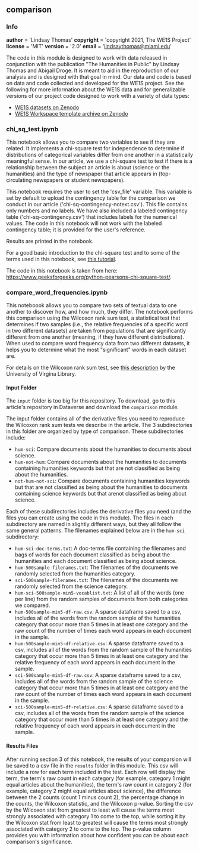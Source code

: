## comparison

### Info

__author__    = 'Lindsay Thomas'
__copyright__ = 'copyright 2021, The WE1S Project'
__license__   = 'MIT'
__version__   = '2.0'
__email__     = 'lindsaythomas@miami.edu'

The code in this module is designed to work with data released in conjunction with the publication "The Humanities in Public" by Lindsay Thomas and Abigail Droge. It is meant to aid in the reproduction of our analysis and is designed with that goal in mind. Our data and code is based on data and code collected and developed for the WE1S project. See the following for more information about the WE1S data and for generalizable versions of our project code designed to work with a variety of data types:
* [WE1S datasets on Zenodo](https://zenodo.org/search?page=3&size=20&q=WhatEvery1Says#)
* [WE1S Workspace template archive on Zenodo](https://zenodo.org/record/5034712#.YVoLt6ApDOQ)

### chi_sq_test.ipynb
This notebook allows you to compare two variables to see if they are related. It implements a chi-square test for independence to determine if distributions of categorical variables differ from one another in a statistically meaningful sense. In our article, we use a chi-square test to test if there is a relationship between the subject an article is about (science or the humanities) and the type of newspaper that article appears in (top-circulating newspapers or student newspapers).

This notebook requires the user to set the 'csv_file' variable. This variable is set by default to upload the contingency table for the comparison we conduct in our article ('chi-sq-contingency-notext.csv'). This file contains only numbers and no labels. We have also included a labeled contingency table ('chi-sq-contingency.csv') that includes labels for the numerical values. The code in this notebook will not work with the labeled contingency table; it is provided for the user's reference.

Results are printed in the notebook.

For a good basic introduction to the chi-square test and to some of the terms used in this notebook, see [this tutorial](https://www.jmp.com/en_us/statistics-knowledge-portal/chi-square-test/chi-square-test-of-independence.html).

The code in this notebook is taken from here: <https://www.geeksforgeeks.org/python-pearsons-chi-square-test/>.

### compare_word_frequencies.ipynb

This noteboook allows you to compare two sets of textual data to one another to discover how, and how much, they differ. The notebook performs this comparison using the Wilcoxon rank sum test, a statistical test that determines if two samples (i.e., the relative frequencies of a specific word in two different datasets) are taken from populations that are significantly different from one another (meaning, if they have different distributions). When used to compare word frequency data from two different datasets, it helps you to determine what the most "significant" words in each dataset are.

For details on the Wilcoxon rank sum test, see [this description](https://data.library.virginia.edu/the-wilcoxon-rank-sum-test/) by the University of Virgina Library.

#### Input Folder

The `input` folder is too big for this repository. To download, go to this article's repository in Dataverse and download the `comparison` module.

The input folder contains all of the derivative files you need to reproduce the Wilcoxon rank sum tests we describe in the article. The 3 subdirectories in this folder are organized by type of comparison. These subdirectories include:

* `hum-sci`: Compare documents about the humanities to documents about science.
* `hum-not-hum`: Compare documents about the humanities to documents containing humanities keywords but that are not classified as being about the humanities.
* `not-hum-not-sci`: Compare documents containing humanities keywords but that are not classified as being about the humanities to documents containing science keywords but that arenot classified as being about science.

Each of these subdirectories includes the derivative files you need (and the files you can create using the code in this module). The files in each subdirectory are named in slightly different ways, but they all follow the same general patterns. The filenames explained below are in the `hum-sci` subdirectory:

* `hum-sci-doc-terms.txt`: A doc-terms file containing the filenames and bags of words for each document classified as being about the humanities and each document classified as being about science.
* `hum-500sample-filenames.txt`: The filenames of the documents we randomly selected from the humanities category.
* `sci-500sample-filenames.txt`: The filenames of the documents we randomly selected from the science category.
* `hum-sci-500sample-min5-vocablist.txt`: A list of all of the words (one per line) from the random samples of documents from both categories we compared.
* `hum-500sample-min5-df-raw.csv`: A sparse dataframe saved to a csv, includes all of the words from the random sample of the humanities category that occur more than 5 times in at least one category and the raw count of the number of times each word appears in each document in the sample.
* `hum-500sample-min5-df-relative.csv`: A sparse dataframe saved to a csv, includes all of the words from the random sample of the humanities category that occur more than 5 times in at least one category and the relative frequency of each word appears in each document in the sample.
* `sci-500sample-min5-df-raw.csv`: A sparse dataframe saved to a csv, includes all of the words from the random sample of the science category that occur more than 5 times in at least one category and the raw count of the number of times each word appears in each document in the sample.
* `sci-500sample-min5-df-relative.csv`: A sparse dataframe saved to a csv, includes all of the words from the random sample of the science category that occur more than 5 times in at least one category and the relative frequency of each word appears in each document in the sample.

#### Results Files

After running section 3 of this notebook, the results of your comparsion will be saved to a csv file in the `results` folder in this module. This csv will include a row for each term included in the test. Each row will display the term, the term's raw count in each category (for example, category 1 might equal articles about the humanities), the term's raw count in category 2 (for example, category 2 might equal articles about science), the difference between the 2 counts (count 1 minus count 2), the percentage change in the counts, the Wilcoxon statistic, and the Wilcoxon p-value. Sorting the csv by the Wilcoxon stat from greatest to least will cause the terms most strongly associated with category 1 to come to the top, while sorting it by the Wilcoxon stat from least to greatest will cause the terms most strongly associated with category 2 to come to the top. The p-value column provides you with information about how confident you can be about each comparison's significance.
